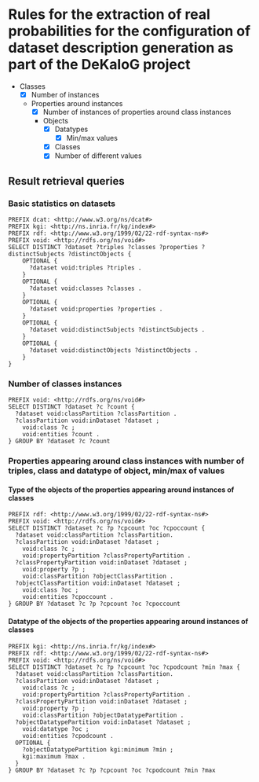 # Rules for the extraction of real probabilities for the configuration of dataset description generation as part of the DeKaloG project

- Classes
    - [x] Number of instances
    - Properties around instances
        - [x] Number of instances of properties around class instances
        - Objects
            - [x] Datatypes
                - [x] Min/max values
            - [x] Classes
            - [x] Number of different values

## Result retrieval queries

### Basic statistics on datasets
```sparql
PREFIX dcat: <http://www.w3.org/ns/dcat#>
PREFIX kgi: <http://ns.inria.fr/kg/index#>
PREFIX rdf: <http://www.w3.org/1999/02/22-rdf-syntax-ns#>
PREFIX void: <http://rdfs.org/ns/void#>
SELECT DISTINCT ?dataset ?triples ?classes ?properties ?distinctSubjects ?distinctObjects {
    OPTIONAL {
      ?dataset void:triples ?triples .
    }
    OPTIONAL {
      ?dataset void:classes ?classes .
    }
    OPTIONAL {
      ?dataset void:properties ?properties .
    }
    OPTIONAL {
      ?dataset void:distinctSubjects ?distinctSubjects .
    }
    OPTIONAL {
      ?dataset void:distinctObjects ?distinctObjects .
    }
}
```

### Number of classes instances
```sparql
PREFIX void: <http://rdfs.org/ns/void#>
SELECT DISTINCT ?dataset ?c ?count {
  ?dataset void:classPartition ?classPartition .
  ?classPartition void:inDataset ?dataset ;
  	void:class ?c ;
  	void:entities ?count .
} GROUP BY ?dataset ?c ?count
```

### Properties appearing around class instances with number of triples, class and datatype of object, min/max of values

#### Type of the objects of the properties appearing around instances of classes
```sparql
PREFIX rdf: <http://www.w3.org/1999/02/22-rdf-syntax-ns#>
PREFIX void: <http://rdfs.org/ns/void#>
SELECT DISTINCT ?dataset ?c ?p ?cpcount ?oc ?cpoccount {
  ?dataset void:classPartition ?classPartition.
  ?classPartition void:inDataset ?dataset ;
    void:class ?c ;
    void:propertyPartition ?classPropertyPartition .
  ?classPropertyPartition void:inDataset ?dataset ;
    void:property ?p ;
    void:classPartition ?objectClassPartition .
  ?objectClassPartition void:inDataset ?dataset ;
    void:class ?oc ;
    void:entities ?cpoccount .
} GROUP BY ?dataset ?c ?p ?cpcount ?oc ?cpoccount
```

#### Datatype of the objects of the properties appearing around instances of classes
```sparql
PREFIX kgi: <http://ns.inria.fr/kg/index#>
PREFIX rdf: <http://www.w3.org/1999/02/22-rdf-syntax-ns#>
PREFIX void: <http://rdfs.org/ns/void#>
SELECT DISTINCT ?dataset ?c ?p ?cpcount ?oc ?cpodcount ?min ?max {
  ?dataset void:classPartition ?classPartition.
  ?classPartition void:inDataset ?dataset ;
    void:class ?c ;
    void:propertyPartition ?classPropertyPartition .
  ?classPropertyPartition void:inDataset ?dataset ;
    void:property ?p ;
    void:classPartition ?objectDatatypePartition .
  ?objectDatatypePartition void:inDataset ?dataset ;
    void:datatype ?oc ;
    void:entities ?cpodcount .
  OPTIONAL {
    ?objectDatatypePartition kgi:minimum ?min ;
    kgi:maximum ?max .
  }
} GROUP BY ?dataset ?c ?p ?cpcount ?oc ?cpodcount ?min ?max
```